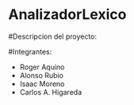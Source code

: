 # AnalizadorLexico

#Descripcion del proyecto:

#Integrantes:

- Roger Aquino
- Alonso Rubio
- Isaac Moreno
- Carlos A. Higareda
